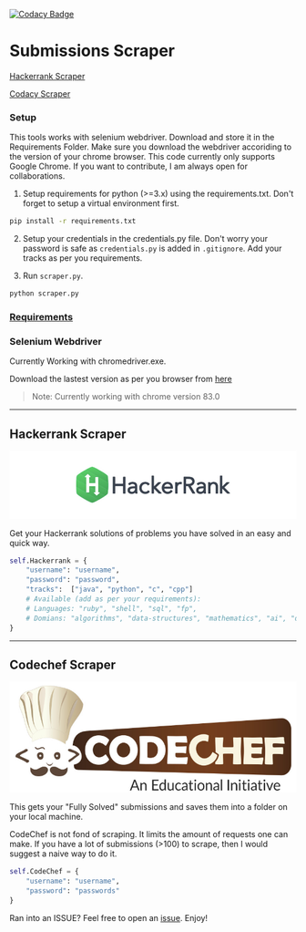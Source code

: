 [![Codacy Badge](https://app.codacy.com/project/badge/Grade/8318552df2264bac9b2f7248b60588cf)](https://www.codacy.com/manual/th3c0d3br34ker/submissions-scraper-selenium?utm_source=github.com&amp;utm_medium=referral&amp;utm_content=th3c0d3br34ker/submissions-scraper-selenium&amp;utm_campaign=Badge_Grade)

# Submissions Scraper

[Hackerrank Scraper](#Hackerrank-Scraper)

[Codacy Scraper](#Codechef-Scraper)

### Setup

This tools works with selenium webdriver. Download and store it in the Requirements Folder. Make sure you download the webdriver accoriding to the version of your chrome browser. This code currently only supports Google Chrome. If you want to contribute, I am always open for collaborations.

1.  Setup requirements for python (>=3.x) using the requirements.txt. Don't forget to setup a virtual environment first.

```bash
pip install -r requirements.txt
```

2.  Setup your credentials in the credentials.py file. Don't worry your password is safe as `credentials.py` is added in `.gitignore`. Add your tracks as per you requirements.

3.  Run `scraper.py`.

```bash
python scraper.py
```

### [Requirements](Requirements/REQUIREMENTS.md)

<h3 id="selenium-webdriver">Selenium Webdriver</h3>
<p>Currently Working with chromedriver.exe.</p>
<p>Download the lastest version as per you browser from <a href="https://chromedriver.storage.googleapis.com/index.html">here</a></p>
<blockquote>
<p>Note: Currently working with chrome version 83.0</p>
</blockquote>

---

## Hackerrank Scraper	

<p align="center">
	<a href="https://www.hackerrank.com/jainamd"><img src="assets/title-hackerrank.jpg"></a>
</p>

Get your Hackerrank solutions of problems you have solved in an easy and quick way.

```python
self.Hackerrank = {
	"username": "username",
	"password": "password",
	"tracks":  ["java", "python", "c", "cpp"]
	# Available (add as per your requirements):
	# Languages: "ruby", "shell", "sql", "fp",
	# Domians: "algorithms", "data-structures", "mathematics", "ai", "databases", "regex", "tutorials"
}
```
---

## Codechef Scraper

<p align="center">
	<a href="https://www.codechef.com/jainam_d"><img src="assets/title-codechef.jpg"></a>
</p>

This gets your "Fully Solved" submissions and saves them into a folder on your local machine.

CodeChef is not fond of scraping. It limits the amount of requests one can make. If you have a lot of submissions (>100) to scrape, then I would suggest a naive way to do it. 

```python
self.CodeChef = {
	"username": "username",
	"password": "passwords"
}
```

Ran into an ISSUE? Feel free to open an [issue](https://github.com/th3c0d3br34ker/submissions-scraper-selenium/issues/new). Enjoy!
